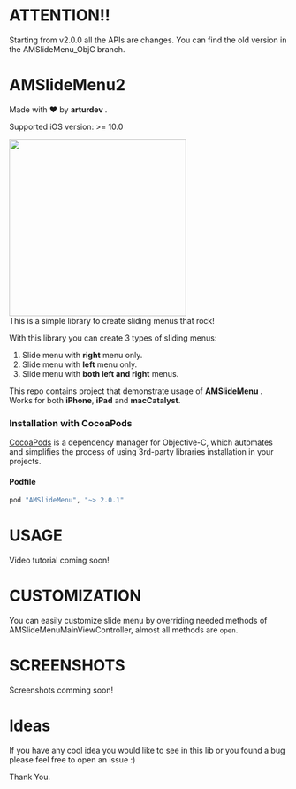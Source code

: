 <h1><b>ATTENTION</b>‼️<br></h1>
Starting from v2.0.0 all the APIs are changes. You can find the old version in the AMSlideMenu_ObjC branch.


AMSlideMenu2  
===========

Made with ❤️ by <b> arturdev </b>.

Supported iOS version: >= 10.0

<img src="https://raw.github.com/arturdev/AMSlideMenu/master/AMSlideMenuDemo-with%20Storyboard/AMSlideMenu/demo.gif" width=320><br>
This is a simple library to create sliding menus that rock!

With this library you can create 3 types of sliding menus: <br>
1. Slide menu with <b>right</b> menu only. <br>
2. Slide menu with <b>left</b> menu only. <br>
3. Slide menu with <b>both left and right</b> menus. <br>


This repo contains project that demonstrate usage of <b> AMSlideMenu </b>.<br>
Works for both <b>iPhone</b>, <b>iPad</b> and <b>macCatalyst</b>.


### Installation with CocoaPods

[CocoaPods](http://cocoapods.org) is a dependency manager for Objective-C, which automates and simplifies the process of using 3rd-party libraries installation in your projects.

#### Podfile

```ruby
pod "AMSlideMenu", "~> 2.0.1"
```



USAGE
======================
Video tutorial coming soon!



CUSTOMIZATION
=============

You can easily customize slide menu by overriding needed methods of AMSlideMenuMainViewController, almost all methods are `open`. 


SCREENSHOTS
===========

Screenshots comming soon!

Ideas
===========
If you have any cool idea you would like to see in this lib or you found a bug please feel free to open an issue :)

Thank You.
